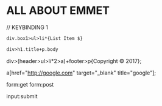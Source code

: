 # ALL ABOUT EMMET

// KEYBINDING 1

```html
div.box1>ul>li*{List Item $}
```

```html
div>h1.title+p.body
```

<!-- Grouping Things together -->

div>(header>ul>li\*2>a)+footer>p{Copyright &copy; 2017};

<!-- To add custom attributes -->

a[href="http://google.com" target="_blank" title="google"];

<!-- Forms and Inputs -->

form:get
form:post

input:submit

